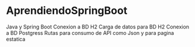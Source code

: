 # AprendiendoSpringBoot

Java y Spring Boot
Conexion a BD H2
Carga de datos para BD H2
Conexion a BD Postgress
Rutas para consumo de API como Json y para pagina estatica
